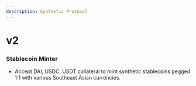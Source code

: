 ```yaml
---
description: Synthetic Protocol
---
```


# v2

### Stablecoin Minter

* Accept DAI, USDC, USDT collateral to mint synthetic stablecoins pegged 1:1 with various Southeast Asian currencies.

